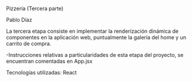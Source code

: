 Pizzería (Tercera parte)

Pablo Díaz

La tercera etapa consiste en implementar la renderización dinámica de componentes en la aplicación web, puntualmente la galería del home y un carrito de compra.

-Instrucciones relativas a particularidades de esta etapa del proyecto, se encuentran comentadas en App.jsx

Tecnologías utilizadas: React